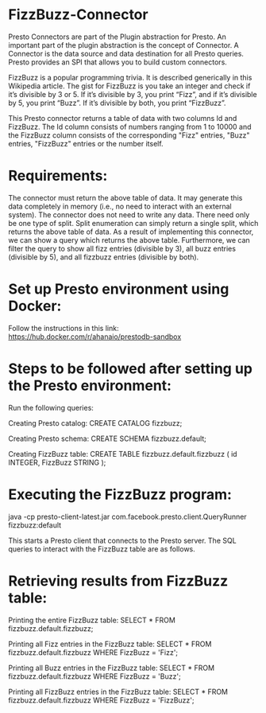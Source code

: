 # FizzBuzz-Connector

Presto Connectors are part of the Plugin abstraction for Presto.  An important part of the plugin abstraction is the concept of Connector.  A Connector is the data source and data destination for all Presto queries.  Presto provides an SPI that allows you to build custom connectors.

FizzBuzz is a popular programming trivia.  It is described generically in this Wikipedia article.  The gist for FizzBuzz is you take an integer and check if it’s divisible by 3 or 5.  If it’s divisible by 3, you print “Fizz”, and if it’s divisible by 5, you print “Buzz”.  If it’s divisible by both, you print “FizzBuzz”.

This Presto connector returns a table of data with two columns Id and FizzBuzz. The Id column consists of numbers ranging from 1 to 10000 and the FizzBuzz column consists of the corresponding "Fizz" entries, "Buzz" entries, "FizzBuzz" entries or the number itself.

# Requirements:

The connector must return the above table of data.  It may generate this data completely in memory (i.e., no need to interact with an external system).
The connector does not need to write any data.
There need only be one type of split.  Split enumeration can simply return a single split, which returns the above table of data.
As a result of implementing this connector, we can show a query which returns the above table.  Furthermore, we can filter the query to show all fizz entries (divisible by 3), all buzz entries (divisible by 5), and all fizzbuzz entries (divisible by both).

# Set up Presto environment using Docker:

Follow the instructions in this link: 
https://hub.docker.com/r/ahanaio/prestodb-sandbox

# Steps to be followed after setting up the Presto environment:

Run the following queries:

Creating Presto catalog:
CREATE CATALOG fizzbuzz;

Creating Presto schema:
CREATE SCHEMA fizzbuzz.default;

Creating FizzBuzz table:
CREATE TABLE fizzbuzz.default.fizzbuzz (
    id INTEGER,
    FizzBuzz STRING
);

# Executing the FizzBuzz program:

java -cp presto-client-latest.jar com.facebook.presto.client.QueryRunner fizzbuzz:default

This starts a Presto client that connects to the Presto server. The SQL queries to interact with the FizzBuzz table are as follows.

# Retrieving results from FizzBuzz table:

Printing the entire FizzBuzz table:
SELECT * FROM fizzbuzz.default.fizzbuzz;

Printing all Fizz entries in the FizzBuzz table:
SELECT * FROM fizzbuzz.default.fizzbuzz WHERE FizzBuzz = 'Fizz';

Printing all Buzz entries in the FizzBuzz table:
SELECT * FROM fizzbuzz.default.fizzbuzz WHERE FizzBuzz = 'Buzz';

Printing all FizzBuzz entries in the FizzBuzz table:
SELECT * FROM fizzbuzz.default.fizzbuzz WHERE FizzBuzz = 'FizzBuzz';
